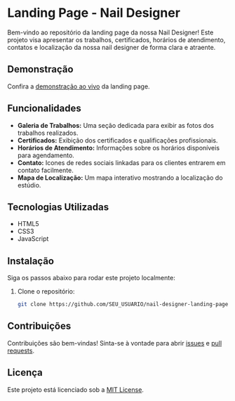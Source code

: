 # Landing Page - Nail Designer

Bem-vindo ao repositório da landing page da nossa Nail Designer! Este projeto visa apresentar os trabalhos, certificados, horários de atendimento, contatos e localização da nossa nail designer de forma clara e atraente.

## Demonstração

Confira a [demonstração ao vivo](https://nathaliaaguiar.github.io/nail-designer-landing-page/) da landing page.

## Funcionalidades

- **Galeria de Trabalhos:** Uma seção dedicada para exibir as fotos dos trabalhos realizados.
- **Certificados:** Exibição dos certificados e qualificações profissionais.
- **Horários de Atendimento:** Informações sobre os horários disponíveis para agendamento.
- **Contato:** Icones de redes sociais linkadas para os clientes entrarem em contato facilmente.
- **Mapa de Localização:** Um mapa interativo mostrando a localização do estúdio.

## Tecnologias Utilizadas

- HTML5
- CSS3
- JavaScript

## Instalação

Siga os passos abaixo para rodar este projeto localmente:

1. Clone o repositório:
   ```bash
   git clone https://github.com/SEU_USUARIO/nail-designer-landing-page.git


## Contribuições

Contribuições são bem-vindas! Sinta-se à vontade para abrir [issues](https://github.com//nail-designer-landing-page/issues) e [pull requests](https://github.com/SEU_USUARIO/nail-designer-landing-page/pulls).

## Licença

Este projeto está licenciado sob a [MIT License](LICENSE).
   
